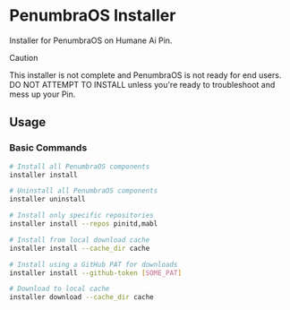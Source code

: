 # PenumbraOS Installer

Installer for PenumbraOS on Humane Ai Pin.

> [!CAUTION]
> This installer is not complete and PenumbraOS is not ready for end users. DO NOT ATTEMPT TO INSTALL unless you're ready to troubleshoot and mess up your Pin.

## Usage

### Basic Commands

```bash
# Install all PenumbraOS components
installer install

# Uninstall all PenumbraOS components
installer uninstall

# Install only specific repositories
installer install --repos pinitd,mabl

# Install from local download cache
installer install --cache_dir cache

# Install using a GitHub PAT for downloads
installer install --github-token [SOME_PAT]

# Download to local cache
installer download --cache_dir cache
```
